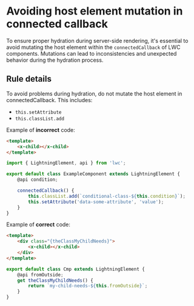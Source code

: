 # Avoiding host element mutation in connected callback

To ensure proper hydration during server-side rendering, it's essential to avoid mutating the host element within the `connectedCallback` of LWC components. Mutations can lead to inconsistencies and unexpected behavior during the hydration process.

## Rule details

To avoid problems during hydration, do not mutate the host element in connectedCallback. This includes:

-   `this.setAttribute`
-   `this.classList.add`

Example of **incorrect** code:

```html
<template>
    <x-child></x-child>
</template>
```

```js
import { LightningElement, api } from 'lwc';

export default class ExampleComponent extends LightningElement {
    @api condition;

    connectedCallback() {
        this.classList.add(`conditional-class-${this.condition}`);
        this.setAttribute('data-some-attribute', 'value');
    }
}
```

Example of **correct** code:

```html
<template>
    <div class="{theClassMyChildNeeds}">
        <x-child></x-child>
    </div>
</template>
```

```js
export default class Cmp extends LightningElement {
    @api fromOutside;
    get theClassMyChildNeeds() {
        return `my-child-needs-${this.fromOutside}`;
    }
}
```
